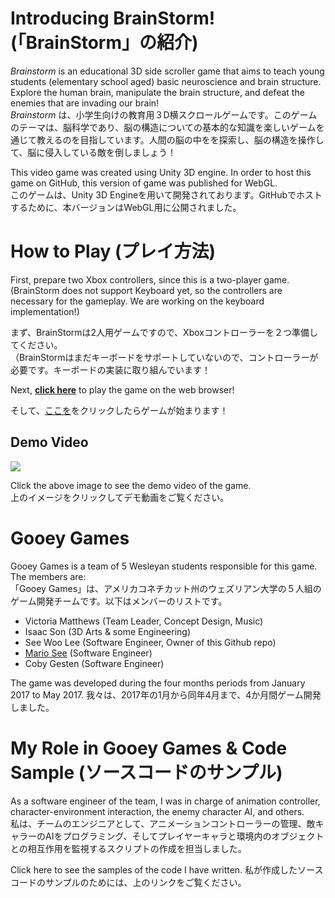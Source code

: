 # Introducing BrainStorm! (「BrainStorm」の紹介)

  _Brainstorm_ is an educational 3D side scroller game that aims to teach young students (elementary school aged) basic neuroscience and brain structure. Explore the human brain, manipulate the brain structure, and defeat the enemies that are invading our brain!  
  _Brainstorm_ は、小学生向けの教育用３D横スクロールゲームです。このゲームのテーマは、脳科学であり、脳の構造についての基本的な知識を楽しいゲームを通じて教えるのを目指しています。人間の脳の中をを探索し、脳の構造を操作して、脳に侵入している敵を倒しましょう！

  This video game was created using Unity 3D engine. In order to host this game on GitHub, this version of game was published for WebGL.  
  このゲームは、Unity 3D Engineを用いて開発されております。GitHubでホストするために、本バージョンはWebGL用に公開されました。

# How to Play (プレイ方法)

First, prepare two Xbox controllers, since this is a two-player game.  
(BrainStorm does not support Keyboard yet, so the controllers are necessary for the gameplay. We are working on the keyboard implementation!)

まず、BrainStormは2人用ゲームですので、Xboxコントローラーを２つ準備してください。  
（BrainStormはまだキーボードをサポートしていないので、コントローラーが必要です。キーボードの実装に取り組んでいます！

Next, __[click here](https://dotolation.github.io/BrainStorm/index.html)__ to play the game on the web browser!  

そして、[ここを](https://dotolation.github.io/BrainStorm/index.html)をクリックしたらゲームが始まります！

## Demo Video

[![](http://img.youtube.com/vi/Q8_6j7DDoUs/0.jpg)](http://www.youtube.com/watch?v=Q8_6j7DDoUs "")

Click the above image to see the demo video of the game.  
上のイメージをクリックしてデモ動画をご覧ください。


# Gooey Games

Gooey Games is a team of 5 Wesleyan students responsible for this game. The members are:  
「Gooey Games」は、アメリカコネチカット州のウェズリアン大学の５人組のゲーム開発チームです。以下はメンバーのリストです。

* Victoria Matthews (Team Leader, Concept Design, Music)
* Isaac Son (3D Arts & some Engineering)
* See Woo Lee (Software Engineer, Owner of this Github repo)
* [Mario See](https://github.com/mariocsee) (Software Engineer)
* Coby Gesten (Software Engineer)

The game was developed during the four months periods from January 2017 to May 2017.
我々は、2017年の1月から同年4月まで、4か月間ゲーム開発しました。

# My Role in Gooey Games & Code Sample (ソースコードのサンプル)

As a software engineer of the team, I was in charge of animation controller, character-environment interaction, the enemy character AI, and others.  
私は、チームのエンジニアとして、アニメーションコントローラーの管理、敵キャラーのAIをプログラミング、そしてプレイヤーキャラと環境内のオブジェクトとの相互作用を監視するスクリプトの作成を担当しました。


Click here to see the samples of the code I have written. 
私が作成したソースコードのサンプルのためには、上のリンクをご覧ください。


